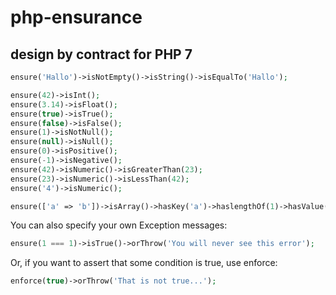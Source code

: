 # php-ensurance

## design by contract for PHP 7

```php
ensure('Hallo')->isNotEmpty()->isString()->isEqualTo('Hallo');

ensure(42)->isInt();
ensure(3.14)->isFloat();
ensure(true)->isTrue();
ensure(false)->isFalse();
ensure(1)->isNotNull();
ensure(null)->isNull();
ensure(0)->isPositive();
ensure(-1)->isNegative();
ensure(42)->isNumeric()->isGreaterThan(23);
ensure(23)->isNumeric()->isLessThan(42);
ensure('4')->isNumeric();

ensure(['a' => 'b'])->isArray()->hasKey('a')->haslengthOf(1)->hasValue('b')->isAssociative();
```

You can also specify your own Exception messages:

```php
ensure(1 === 1)->isTrue()->orThrow('You will never see this error');
```

Or, if you want to assert that some condition is true, use enforce:
```php
enforce(true)->orThrow('That is not true...');
```
